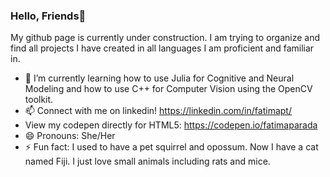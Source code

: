 ### Hello, Friends👋
My github page is currently under construction. I am trying to organize and find all projects I have created in all languages I am proficient and familiar in.

- 🌱 I’m currently learning how to use Julia for Cognitive and Neural Modeling and how to use C++ for Computer Vision using the OpenCV toolkit. 
- 📫 Connect with me on linkedin! https://linkedin.com/in/fatimapt/
- View my codepen directly for HTML5: https://codepen.io/fatimaparada
- 😄 Pronouns: She/Her
- ⚡ Fun fact: I used to have a pet squirrel and opossum. Now I have a cat named Fiji. I just love small animals including rats and mice.
